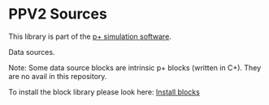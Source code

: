 # PPV2 Sources
This library is part of the [p+ simulation software](https://github.com/Mynogs/PPV2-Simulation-System).

Data sources.

Note: Some data source blocks are intrinsic p+ blocks (written in C+). They are no avail in this repository.

To install the block library please look here: [Install blocks](https://github.com/Mynogs/PPV2-Simulation-System/blob/master/README.md#install-blocks)
